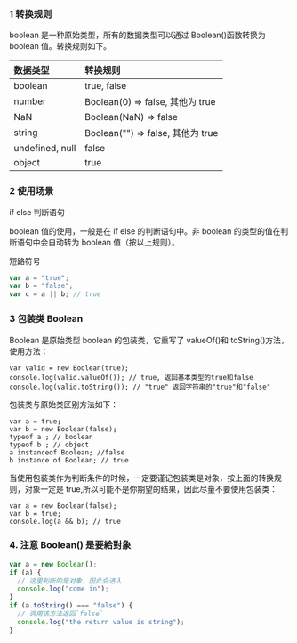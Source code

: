 ### 1 转换规则

boolean 是一种原始类型，所有的数据类型可以通过 Boolean\(\)函数转换为 boolean 值。转换规则如下。

| 数据类型        | 转换规则                               |
| :-------------- | :------------------------------------- |
| boolean         | true, false                            |
| number          | Boolean\(0\) =&gt; false, 其他为 true  |
| NaN             | Boolean\(NaN\) =&gt; false             |
| string          | Boolean\(""\) =&gt; false, 其他为 true |
| undefined, null | false                                  |
| object          | true                                   |

### 2 使用场景

if else 判断语句

boolean 值的使用，一般是在 if else 的判断语句中。非 boolean 的类型的值在判断语句中会自动转为 boolean 值（按以上规则）。

短路符号

```javascript
var a = "true";
var b = "false";
var c = a || b; // true
```

### 3 包装类 Boolean

Boolean 是原始类型 boolean 的包装类，它重写了 valueOf()和 toString()方法，使用方法：

```
var valid = new Boolean(true);
console.log(valid.valueOf()); // true, 返回基本类型的true和false
console.log(valid.toString()); // "true" 返回字符串的"true"和"false"
```

包装类与原始类区别方法如下：

```
var a = true;
var b = new Boolean(false);
typeof a ; // boolean
typeof b ; // object
a instanceof Boolean; //false
b instance of Boolean; // true
```

当使用包装类作为判断条件的时候，一定要谨记包装类是对象，按上面的转换规则，对象一定是 true,所以可能不是你期望的结果，因此尽量不要使用包装类：

```
var a = new Boolean(false);
var b = true;
console.log(a && b); // true
```

### 4. 注意 Boolean() 是要給對象

```javascript
var a = new Boolean();
if (a) {
  // 这里判断的是对象，因此会进入
  console.log("come in");
}
if (a.toString() === "false") {
  // 调用该方法返回`false`
  console.log("the return value is string");
}
```
